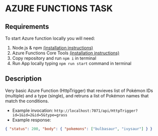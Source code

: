 # AZURE FUNCTIONS TASK

## Requirements

To start Azure function locally you will need:
1. Node.js & npm [(installation instructions)](https://nodejs.org/en/download)
2. Azure Functions Core Tools [(installation instructions)](https://github.com/Azure/azure-functions-core-tools#installing)
3. Copy repository and run `npm i` in terminal
4. Run App locally typing `npm run start` command in terminal

## Description

Very basic Azure Function (HttpTrigger) that revieves list of Pokémon IDs (multiple) and a type (single), and retruns a list of Pokémon names that match the conditions.

* Example invocation: `http://localhost:7071/api/HttpTrigger?id=1&id=2&id=5&type=grass`
* Example response: 
```json 
{ "status": 200, "body": { "pokemons": ["bulbasaur", "ivysaur"] } }
```

